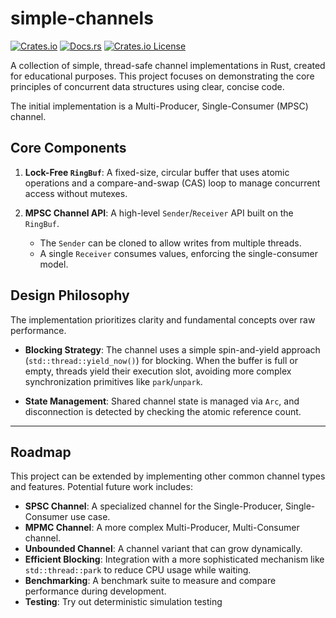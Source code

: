 # simple-channels

[![Crates.io](https://img.shields.io/crates/v/simple-channels.svg)](https://crates.io/crates/simple-channels)
[![Docs.rs](https://docs.rs/simple-channels/badge.svg)](https://docs.rs/simple-channels)
[![Crates.io License](https://img.shields.io/crates/l/simple-channels)](https://crates.io/crates/simple-channels)

A collection of simple, thread-safe channel implementations in Rust, created for educational purposes. This project focuses on demonstrating the core principles of concurrent data structures using clear, concise code.

The initial implementation is a Multi-Producer, Single-Consumer (MPSC) channel.

## Core Components

1.  **Lock-Free `RingBuf`**: A fixed-size, circular buffer that uses atomic operations and a compare-and-swap (CAS) loop to manage concurrent access without mutexes.

2.  **MPSC Channel API**: A high-level `Sender`/`Receiver` API built on the `RingBuf`.
    * The `Sender` can be cloned to allow writes from multiple threads.
    * A single `Receiver` consumes values, enforcing the single-consumer model.

## Design Philosophy

The implementation prioritizes clarity and fundamental concepts over raw performance.

* **Blocking Strategy**: The channel uses a simple spin-and-yield approach (`std::thread::yield_now()`) for blocking. When the buffer is full or empty, threads yield their execution slot, avoiding more complex synchronization primitives like `park`/`unpark`.

* **State Management**: Shared channel state is managed via `Arc`, and disconnection is detected by checking the atomic reference count.

---

## Roadmap

This project can be extended by implementing other common channel types and features. Potential future work includes:

* **SPSC Channel**: A specialized channel for the Single-Producer, Single-Consumer use case.
* **MPMC Channel**: A more complex Multi-Producer, Multi-Consumer channel.
* **Unbounded Channel**: A channel variant that can grow dynamically.
* **Efficient Blocking**: Integration with a more sophisticated mechanism like `std::thread::park` to reduce CPU usage while waiting.
* **Benchmarking**: A benchmark suite to measure and compare performance during development.
* **Testing**: Try out deterministic simulation testing
